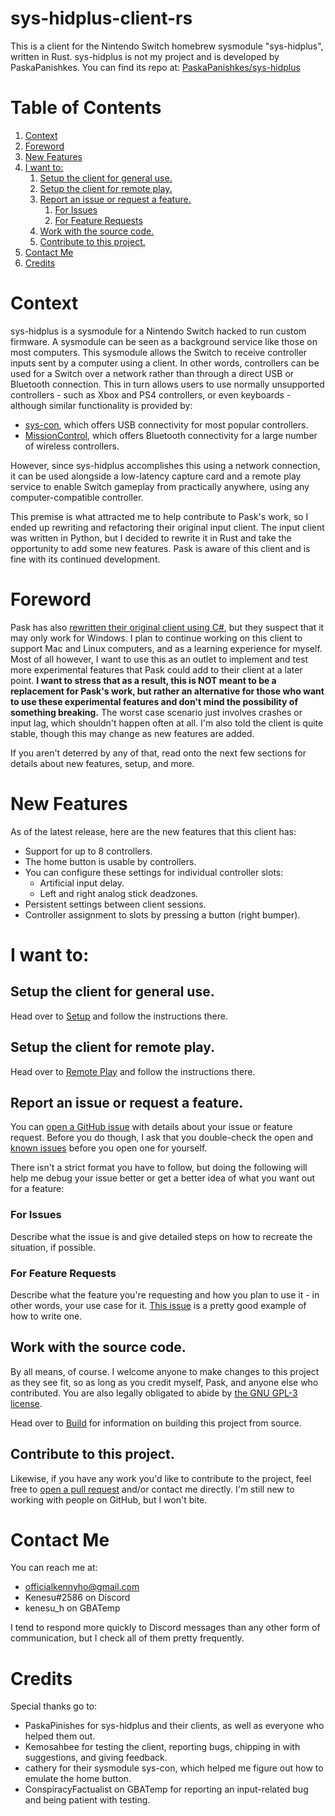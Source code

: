 # sys-hidplus-client-rs
This is a client for the Nintendo Switch homebrew sysmodule "sys-hidplus",
written in Rust. sys-hidplus is not my project and is developed by
PaskaPanishkes. You can find its repo at: 
[PaskaPanishkes/sys-hidplus](https://github.com/PaskaPinishkes/sys-hidplus)

# Table of Contents
<ol>
  <li><a href="#context">Context</a></li>
  <li><a href="#foreword">Foreword</a></li>
  <li><a href="#new-features">New Features</a></li>
  <li>
    <a href="#i-want-to">I want to:</a>
    <ol>
      <li>
        <a href="#setup-the-client-for-general-use">
          Setup the client for general use.
        </a>
      </li>
      <li>
        <a href="#setup-the-client-for-remote-play">
          Setup the client for remote play.
        </a>
      </li>
      <li>
        <a href="#report-an-issue-or-request-a-feature">
          Report an issue or request a feature.
        </a>
        <ol>
          <li><a href="#for-issues">For Issues</a></li>
          <li><a href="#for-feature-requests">For Feature Requests</a></li>
        </ol>
      </li>
      <li>
        <a href="#work-with-the-source-code">
          Work with the source code.
        </a>
      </li>
      <li>
        <a href="#contribute-to-this-project">
          Contribute to this project.
        </a>
      </li>
    </ol>
  </li>
  <li><a href="#contact-me">Contact Me</a></li>
  <li><a href="#credits">Credits</a></li>
</ol>

# Context
sys-hidplus is a sysmodule for a Nintendo Switch hacked to run custom firmware.
A sysmodule can be seen as a background service like those on most computers.
This sysmodule allows the Switch to receive controller inputs sent by a computer
using a client. In other words, controllers can be used for a Switch over a
network rather than through a direct USB or Bluetooth connection. This in turn
allows users to use normally unsupported controllers - such as Xbox and PS4
controllers, or even keyboards - although similar functionality is provided by:
- [sys-con](https://github.com/cathery/sys-con), which offers USB connectivity
  for most popular controllers.
- [MissionControl](https://github.com/ndeadly/MissionControl), which offers
  Bluetooth connectivity for a large number of wireless controllers.

However, since sys-hidplus accomplishes this using a network connection, it can
be used alongside a low-latency capture card and a remote play service to enable
Switch gameplay from practically anywhere, using any computer-compatible
controller.

This premise is what attracted me to help contribute to Pask's work, so I ended
up rewriting and refactoring their original input client. The input client was
written in Python, but I decided to rewrite it in Rust and take the opportunity
to add some new features. Pask is aware of this client and is fine with its
continued development.

# Foreword
Pask has also
[rewritten their original client using C#](https://github.com/PaskaPinishkes/SwitchSysHidplusClient),
but they suspect that it may only work for Windows. I plan to continue working
on this client to support Mac and Linux computers, and as a learning experience
for myself. Most of all however, I want to use this as an outlet to implement
and test more experimental features that Pask could add to their client at a
later point. **I want to stress that as a result, this is NOT meant to be a
replacement for Pask's work, but rather an alternative for those who want to use
these experimental features and don't mind the possibility of something
breaking.** The worst case scenario just involves crashes or input lag, which
shouldn't happen often at all. I'm also told the client is quite stable, though
this may change as new features are added.

If you aren't deterred by any of that, read onto the next few sections for
details about new features, setup, and more.
 
# New Features
As of the latest release, here are the new features that this client has:
- Support for up to 8 controllers.
- The home button is usable by controllers.
- You can configure these settings for individual controller slots:
  - Artificial input delay.
  - Left and right analog stick deadzones.
- Persistent settings between client sessions.
- Controller assignment to slots by pressing a button (right bumper).

# I want to:
## Setup the client for general use.
Head over to [Setup](./setup.md) and follow the instructions there.

## Setup the client for remote play.
Head over to [Remote Play](./remote-play.md) and follow the instructions there.

## Report an issue or request a feature.
You can
[open a GitHub issue](https://github.com/kenesu-h/sys-hidplus-client-rs/issues)
with details about your issue or feature request. Before you do though, I ask
that you double-check the open and [known issues](./issues.md) before you open
one for yourself.

There isn't a strict format you have to follow, but doing the following will help
me debug your issue better or get a better idea of what you want out for a
feature:

### For Issues
Describe what the issue is and give detailed steps on how to recreate the
situation, if possible.

### For Feature Requests
Describe what the feature you're requesting and how you plan to use it - in other
words, your use case for it.
[This issue](https://github.com/kenesu-h/sys-hidplus-client-rs/issues/3) is a
pretty good example of how to write one.

## Work with the source code.
By all means, of course. I welcome anyone to make changes to this project as they
see fit, so as long as you credit myself, Pask, and anyone else who contributed.
You are also legally obligated to abide by
[the GNU GPL-3 license](https://tldrlegal.com/license/gnu-general-public-license-v3-(gpl-3)).

Head over to [Build](./build.md) for information on building this project from
source.

## Contribute to this project.
Likewise, if you have any work you'd like to contribute to the project, feel free
to [open a pull request](https://github.com/kenesu-h/sys-hidplus-client-rs/pulls)
and/or contact me directly. I'm still new to working with people on GitHub, but
I won't bite.

# Contact Me
You can reach me at:
- officialkennyho@gmail.com
- Kenesu#2586 on Discord
- kenesu_h on GBATemp

I tend to respond more quickly to Discord messages than any other form of
communication, but I check all of them pretty frequently.

# Credits
Special thanks go to:
- PaskaPinishes for sys-hidplus and their clients, as well as everyone who
  helped them out.
- Kemosahbee for testing the client, reporting bugs, chipping in with 
  suggestions, and giving feedback.
- cathery for their sysmodule sys-con, which helped me figure out how to emulate
  the home button.
- ConspiracyFactualist on GBATemp for reporting an input-related bug and being
  patient with testing.